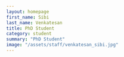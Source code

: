```yaml
---
layout: homepage
first_name: Sibi
last_name: Venkatesan
title: PhD Student
category: student
summary: "PhD Student"
image: "/assets/staff/venkatesan_sibi.jpg"
---
```


